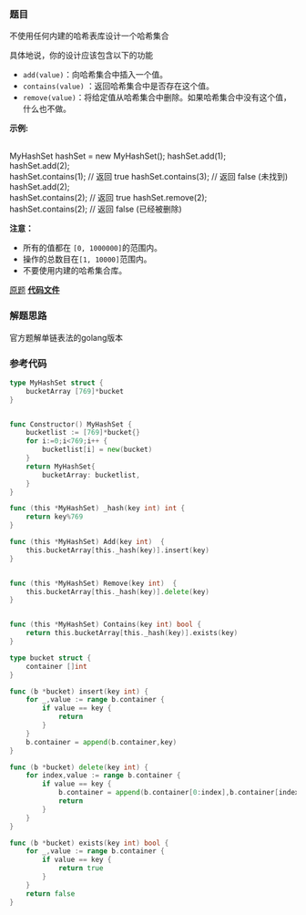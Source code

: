 ### 题目
不使用任何内建的哈希表库设计一个哈希集合

具体地说，你的设计应该包含以下的功能

  * `add(value)`：向哈希集合中插入一个值。
  * `contains(value)` ：返回哈希集合中是否存在这个值。
  * `remove(value)`：将给定值从哈希集合中删除。如果哈希集合中没有这个值，什么也不做。


**示例:**


​    
    MyHashSet hashSet = new MyHashSet();
    hashSet.add(1);         
    hashSet.add(2);         
    hashSet.contains(1);    // 返回 true
    hashSet.contains(3);    // 返回 false (未找到)
    hashSet.add(2);          
    hashSet.contains(2);    // 返回 true
    hashSet.remove(2);          
    hashSet.contains(2);    // 返回  false (已经被删除)



**注意：**

  * 所有的值都在 `[0, 1000000]`的范围内。
  * 操作的总数目在`[1, 10000]`范围内。
  * 不要使用内建的哈希集合库。

[原题](https://leetcode-cn.com/problems/design-hashset/)    **[代码文件](https://github.com/LZH139/leetcode_Go/blob/master/note/HashTable/simple/705%2E%20Design%20Hashset%2Emd)**

### 解题思路

官方题解单链表法的golang版本



### 参考代码

```go
type MyHashSet struct {
	bucketArray [769]*bucket
}


func Constructor() MyHashSet {
	bucketlist := [769]*bucket{}
	for i:=0;i<769;i++ {
		bucketlist[i] = new(bucket)
	}
	return MyHashSet{
		bucketArray: bucketlist,
	}
}

func (this *MyHashSet) _hash(key int) int {
	return key%769
}

func (this *MyHashSet) Add(key int)  {
	this.bucketArray[this._hash(key)].insert(key)
}


func (this *MyHashSet) Remove(key int)  {
	this.bucketArray[this._hash(key)].delete(key)
}


func (this *MyHashSet) Contains(key int) bool {
	return this.bucketArray[this._hash(key)].exists(key)
}

type bucket struct {
	container []int
}

func (b *bucket) insert(key int) {
	for _,value := range b.container {
		if value == key {
			return
		}
	}
	b.container = append(b.container,key)
}

func (b *bucket) delete(key int) {
	for index,value := range b.container {
		if value == key {
			b.container = append(b.container[0:index],b.container[index+1:]...)
			return
		}
	}
}

func (b *bucket) exists(key int) bool {
	for _,value := range b.container {
		if value == key {
			return true
		}
	}
	return false
}
```

